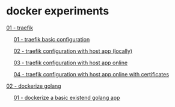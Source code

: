 # docker experiments

[01 - traefik](./01_traefik/)

&nbsp;&nbsp;&nbsp;&nbsp;&nbsp;[01 - traefik basic configuration](./01_traefik/01_traefik_basic_configuration/)

&nbsp;&nbsp;&nbsp;&nbsp;&nbsp;[02 - traefik configuration with host app (locally)](./01_traefik/02_traefik_configuration_with_host/)

&nbsp;&nbsp;&nbsp;&nbsp;&nbsp;[03 - traefik configuration with host app online](./01_traefik/03_traefik_configuration_with_host/)

&nbsp;&nbsp;&nbsp;&nbsp;&nbsp;[04 - traefik configuration with host app online with certificates](./01_traefik/04_traefik_configuration_with_certificates_letsencrypt/)

[02 - dockerize golang](./02_golang_docker/)

&nbsp;&nbsp;&nbsp;&nbsp;&nbsp;[01 - dockerize a basic existend golang app](./02_golang_docker/01_dockerize_sample_golang_app/)
